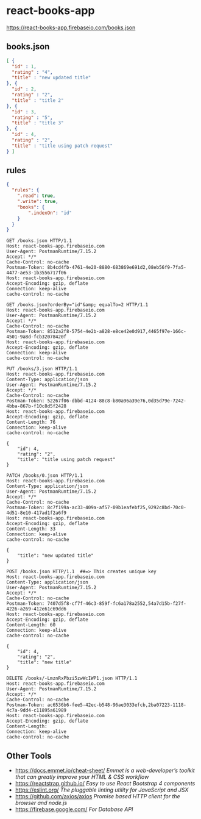 # react-books-app
https://react-books-app.firebaseio.com/books.json
## books.json
```json
[ {
  "id" : 1,
  "rating" : "4",
  "title" : "new updated title"
}, {
  "id" : 2,
  "rating" : "2",
  "title" : "title 2"
}, {
  "id" : 3,
  "rating" : "5",
  "title" : "title 3"
}, {
  "id" : 4,
  "rating" : "2",
  "title" : "title using patch request"
} ]
```
## rules
```json
{
  "rules": {
    ".read": true,
    ".write": true,
    "books": {
    	".indexOn": "id"
    }
  }
}
```
```http
GET /books.json HTTP/1.1
Host: react-books-app.firebaseio.com  
User-Agent: PostmanRuntime/7.15.2  
Accept: */*  
Cache-Control: no-cache  
Postman-Token: 8b4cd4fb-4761-4e20-8880-683869e691d2,08eb56f9-7fa5-4477-ae53-1b3556717f06  
Host: react-books-app.firebaseio.com  
Accept-Encoding: gzip, deflate  
Connection: keep-alive  
cache-control: no-cache  
```
```http
GET /books.json?orderBy="id"&amp; equalTo=2 HTTP/1.1
Host: react-books-app.firebaseio.com
User-Agent: PostmanRuntime/7.15.2
Accept: */*
Cache-Control: no-cache
Postman-Token: 8512a2f8-5754-4e2b-a828-e8ce42e0d917,4465f97e-166c-4501-9a8d-fcb32078420f
Host: react-books-app.firebaseio.com
Accept-Encoding: gzip, deflate
Connection: keep-alive
cache-control: no-cache
```
```http
PUT /books/3.json HTTP/1.1
Host: react-books-app.firebaseio.com
Content-Type: application/json
User-Agent: PostmanRuntime/7.15.2
Accept: */*
Cache-Control: no-cache
Postman-Token: 52267f06-dbbd-4124-88c8-b80a96a39e76,0d35d79e-7242-4bba-867b-f10c8d5f2428
Host: react-books-app.firebaseio.com
Accept-Encoding: gzip, deflate
Content-Length: 76
Connection: keep-alive
cache-control: no-cache

{
    "id": 4,
    "rating": "2",
    "title": "title using patch request"
}
```
```http
PATCH /books/0.json HTTP/1.1
Host: react-books-app.firebaseio.com
Content-Type: application/json
User-Agent: PostmanRuntime/7.15.2
Accept: */*
Cache-Control: no-cache
Postman-Token: 8c7f199a-ac33-409a-af57-09b1eafebf25,9292c8bd-70c0-4d51-8e10-417ad1f2a6f9
Host: react-books-app.firebaseio.com
Accept-Encoding: gzip, deflate
Content-Length: 33
Connection: keep-alive
cache-control: no-cache

{
	"title": "new updated title"
}
```
```http
POST /books.json HTTP/1.1  ##=> This creates unique key
Host: react-books-app.firebaseio.com
Content-Type: application/json
User-Agent: PostmanRuntime/7.15.2
Accept: */*
Cache-Control: no-cache
Postman-Token: 7407d5f8-cf7f-46c3-859f-fc6a178a2552,54a7d15b-f27f-4226-a269-412e61c69dd6
Host: react-books-app.firebaseio.com
Accept-Encoding: gzip, deflate
Content-Length: 60
Connection: keep-alive
cache-control: no-cache

{
    "id": 4,
    "rating": "2",
    "title": "new title"
}
```
```http
DELETE /books/-LmznRxPbzi5zwWcIWP1.json HTTP/1.1
Host: react-books-app.firebaseio.com
User-Agent: PostmanRuntime/7.15.2
Accept: */*
Cache-Control: no-cache
Postman-Token: ac6536b6-fee5-42ec-b548-96ae3033efcb,2ba07223-1118-4c7a-9dd4-c11895a61989
Host: react-books-app.firebaseio.com
Accept-Encoding: gzip, deflate
Content-Length: 
Connection: keep-alive
cache-control: no-cache
```
## Other Tools
- <https://docs.emmet.io/cheat-sheet/>  *Emmet is a web-developer’s toolkit that can greatly improve your HTML & CSS workflow*
- <https://reactstrap.github.io/>  *Easy to use React Bootstrap 4 components*
- <https://eslint.org/>  *The pluggable linting utility for JavaScript and JSX*
- <https://github.com/axios/axios>  *Promise based HTTP client for the browser and node.js*
- <https://firebase.google.com/>  *For Database API*